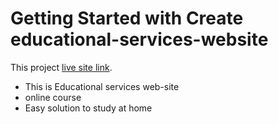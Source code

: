 # Getting Started with Create educational-services-website

This project [live site link](https://online-easy-school.netlify.app/).

* This is Educational services web-site
* online course
* Easy solution to study at home
